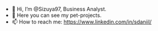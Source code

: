 - 👋 Hi, I’m @Sizuya97, Business Analyst.
- 👀 Here you can see my pet-projects. 
- 📫 How to reach me: https://www.linkedin.com/in/sdaniil/
